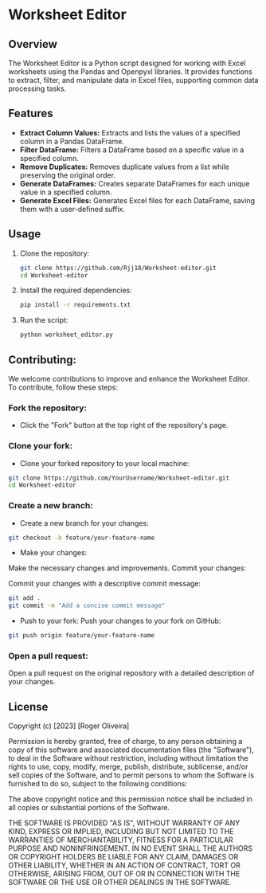 # Worksheet Editor

## Overview

The Worksheet Editor is a Python script designed for working with Excel worksheets using the Pandas and Openpyxl libraries. It provides functions to extract, filter, and manipulate data in Excel files, supporting common data processing tasks.

## Features

- **Extract Column Values:** Extracts and lists the values of a specified column in a Pandas DataFrame.
- **Filter DataFrame:** Filters a DataFrame based on a specific value in a specified column.
- **Remove Duplicates:** Removes duplicate values from a list while preserving the original order.
- **Generate DataFrames:** Creates separate DataFrames for each unique value in a specified column.
- **Generate Excel Files:** Generates Excel files for each DataFrame, saving them with a user-defined suffix.

## Usage

1. Clone the repository:

   ```bash
   git clone https://github.com/Rjj18/Worksheet-editor.git
   cd Worksheet-editor

2. Install the required dependencies:
   
   ```bash
   pip install -r requirements.txt
   ```
    
4. Run the script:
   ```bash
   python worksheet_editor.py

## Contributing:

We welcome contributions to improve and enhance the Worksheet Editor. To contribute, follow these steps:

### Fork the repository:

- Click the "Fork" button at the top right of the repository's page.

### Clone your fork:

- Clone your forked repository to your local machine:

```bash
git clone https://github.com/YourUsername/Worksheet-editor.git
cd Worksheet-editor
```

### Create a new branch:

- Create a new branch for your changes:

```bash
git checkout -b feature/your-feature-name
```


- Make your changes:

Make the necessary changes and improvements.
Commit your changes:

Commit your changes with a descriptive commit message:

```bash
git add .
git commit -m "Add a concise commit message"
```
- Push to your fork:
Push your changes to your fork on GitHub:

```bash
git push origin feature/your-feature-name
```

### Open a pull request:

Open a pull request on the original repository with a detailed description of your changes.

## License

Copyright (c) [2023] [Roger Oliveira]

Permission is hereby granted, free of charge, to any person obtaining a copy
of this software and associated documentation files (the "Software"), to deal
in the Software without restriction, including without limitation the rights
to use, copy, modify, merge, publish, distribute, sublicense, and/or sell
copies of the Software, and to permit persons to whom the Software is
furnished to do so, subject to the following conditions:

The above copyright notice and this permission notice shall be included in all
copies or substantial portions of the Software.

THE SOFTWARE IS PROVIDED "AS IS", WITHOUT WARRANTY OF ANY KIND, EXPRESS OR
IMPLIED, INCLUDING BUT NOT LIMITED TO THE WARRANTIES OF MERCHANTABILITY,
FITNESS FOR A PARTICULAR PURPOSE AND NONINFRINGEMENT. IN NO EVENT SHALL THE
AUTHORS OR COPYRIGHT HOLDERS BE LIABLE FOR ANY CLAIM, DAMAGES OR OTHER
LIABILITY, WHETHER IN AN ACTION OF CONTRACT, TORT OR OTHERWISE, ARISING FROM,
OUT OF OR IN CONNECTION WITH THE SOFTWARE OR THE USE OR OTHER DEALINGS IN THE
SOFTWARE.

